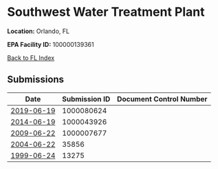 # Southwest Water Treatment Plant

**Location:** Orlando, FL

**EPA Facility ID:** 100000139361

[Back to FL Index](../../index.md)

## Submissions

| Date | Submission ID | Document Control Number |
|------|--------------|-------------------------|
| [2019-06-19](submissions/1000080624.md) | 1000080624 |  |
| [2014-06-19](submissions/1000043926.md) | 1000043926 |  |
| [2009-06-22](submissions/1000007677.md) | 1000007677 |  |
| [2004-06-22](submissions/35856.md) | 35856 |  |
| [1999-06-24](submissions/13275.md) | 13275 |  |
